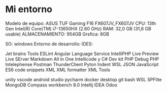 # Mi entorno

Modelo de equipo: ASUS TUF Gaming F16 FX607JV_FX607JV
CPU: 13th Gen Intel(R) Core(TM) i7-13650HX (2.60 GHz)
RAM: 32,0 GB (31,6 GB usable)
ALMACENAMIENTO: 954GB
Grsfica: 8GB

SO: windows
Entorno de desarrollo:
IDES: 

Jet brains Tools
ESLint
Angular Language Service
IntelliPHP 
Live Preview
Live SErver
Markdown All in One 
Intellicode  y C# Dev kit
PHP Debug
PHP Intelephense
Postman 
ThunderClient
Pyton Indent 
WSL
JSON
JavaScript ES6 code snippets
XML
XML formatter
XML Tools



unity
vscode
android studio 
pycharm
docker desktop
git bash
WSL
SPFlite
MongoDB Compass
workbench 8.0
Intellij IDEA
Odoo
